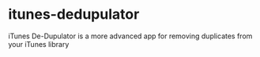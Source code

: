 itunes-dedupulator
==================

iTunes De-Dupulator is a more advanced app for removing duplicates from your iTunes library